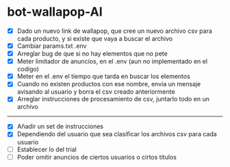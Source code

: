 # bot-wallapop-AI

- [x] Dado un nuevo link de wallapop, que cree un nuevo archivo csv para cada producto, y si existe que vaya a buscar el archivo
- [x] Cambiar params.txt .env
- [x] Arreglar bug de que si no hay elementos que no pete
- [x] Meter limitador de anuncios, en el .env (aun no implementado en el codigo)
- [x] Meter en el .env el tiempo que tarda en buscar los elementos
- [x] Cuando no existen productos con ese nombre, envia un mensaje avisando al usuario y borra el csv creado anteriormente
- [x] Arreglar instrucciones de procesamiento de csv, juntarlo todo en un archivo
----------
- [x] Añadir un set de instrucciones
- [x] Dependiendo del usuario que sea clasificar los archivos csv para cada usuario
- [ ] Establecer lo del trial
- [ ] Poder omitir anuncios de ciertos usuarios o cirtos titulos
